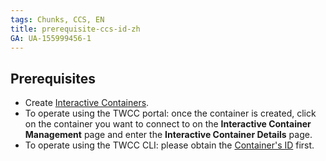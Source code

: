 ```yaml
---
tags: Chunks, CCS, EN
title: prerequisite-ccs-id-zh
GA: UA-155999456-1
---
```


## Prerequisites
- Create [Interactive Containers](https://man.twcc.ai/@twccdocs/guide-ccs-create-en).
- To operate using the TWCC portal: once the container is created, click on the container you want to connect to on the **Interactive Container Management** page and enter the **Interactive Container Details** page.
- To operate using the TWCC CLI: please obtain the [Container's ID](https://man.twcc.ai/@twccdocs/guide-ccs-manage-zh#%E6%AA%A2%E8%A6%96%E8%B3%87%E8%A8%8A) first.
